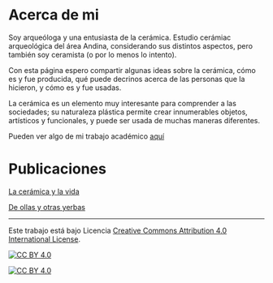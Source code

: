 # Acerca de mi

Soy arqueóloga y una entusiasta de la cerámica. Estudio cerámiac arqueológica del área Andina, considerando sus distintos aspectos, pero también soy ceramista (o por lo menos lo intento).

Con esta página espero compartir algunas ideas sobre la cerámica, cómo es y fue producida, qué puede decrinos acerca de las personas que la hicieron, y cómo es y fue usadas.

La cerámica es un elemento muy interesante para comprender a las sociedades; su naturaleza plástica permite crear innumerables objetos, artísticos y funcionales, y puede ser usada de muchas maneras diferentes.

Pueden ver algo de mi trabajo académico [aquí](https://www.researchgate.net/profile/Agustina-Scaro)


# Publicaciones

[La cerámica y la vida](/_español/ollas.md)

[De ollas y otras yerbas](/_español/ollas.md)


---


Este trabajo está bajo Licencia 
[Creative Commons Attribution 4.0 International License][cc-by].

[![CC BY 4.0][cc-by-shield]][cc-by]

[![CC BY 4.0][cc-by-image]][cc-by]

[cc-by]: http://creativecommons.org/licenses/by/4.0/
[cc-by-image]: https://i.creativecommons.org/l/by/4.0/88x31.png
[cc-by-shield]: https://img.shields.io/badge/License-CC%20BY%204.0-lightgrey.svg


